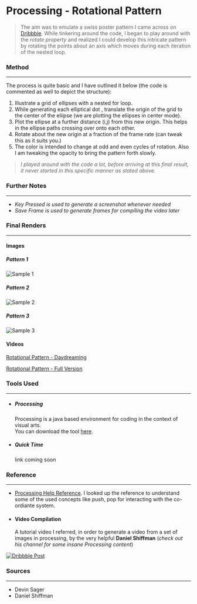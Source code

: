 # Processing - Rotational Pattern

> The aim was to emulate a swiss poster pattern I came across on [Dribbble](https://dribbble.com/shots/2198020-This-Station-Is-Non-Operational-At-The-Drive-In).
While tinkering around the code, I began to play around with the *rotate property* and realized I could develop this intricate pattern by rotating the points about an axis which moves during each iteration of the nested loop.

### Method
---
The process is quite basic and I have outlined it below (the code is commented as well to depict the structure):
1. Illustrate a grid of ellipses with a nested for loop.
2. While generating each elliptical dot , translate the origin of the grid to the center of the eliipse (we are plotting the eliipses in center mode).
3. Plot the ellipse at a further distance (i,j) from this new origin. This helps in the ellipse paths crossing over onto each other.
4. Rotate about the new origin at a fraction of the frame rate (can tweak this as it suits you.)
5. The color is intended to change at odd and even cycles of rotation. Also I am tweaking the opacity to bring the pattern forth slowly.

 > *I played around with the code a lot, before arriving at this final result, it never started in this specific manner as stated above.*

### Further Notes
---
  - *Key Pressed is used to generate a screenshot whenever needed*
  - *Save Frame is used to generate frames for compiling the video later*
  

### Final Renders
---
#### Images

##### Pattern 1
![Sample 1](https://github.com/IllusionInk/Processing_Rotational-Pattern/blob/master/Art%20Renders/Pattern_1.jpg)

##### Pattern 2
![Sample 2](https://github.com/IllusionInk/Processing_Rotational-Pattern/blob/master/Art%20Renders/Pattern_2.jpg)

##### Pattern 3
![Sample 3](https://github.com/IllusionInk/Processing_Rotational-Pattern/blob/master/Art%20Renders/Pattern_3.png)


#### Videos


[Rotational Pattern - Daydreaming](https://vimeo.com/184175456)

[Rotational Pattern - Full Version](https://vimeo.com/184175457)


### Tools Used
---

 - ##### Processing
   Processing is a java based environment for coding in the context of visual arts.  
   You can download the tool [here](https://processing.org/download/).

 - ##### Quick Time
   link coming soon



### Reference
---
 - [Processing Help Reference](https://processing.org/reference).
   I looked up the reference to understand some of the used concepts like push, pop for interacting with the co-ordiante system.

 - #### Video Compilation
   A tutorial video I referred, in order to generate a video from a set of images in processing, by the very helpful **Daniel Shiffman** (*check out his channel for some insane Processing content*)

[![Dribbble Post](http://img.youtube.com/vi/YOUTUBE_VIDEO_ID_HERE/0.jpg)](http://www.youtube.com/watch?v=YOUTUBE_VIDEO_ID_HERE)

### Sources
---
-  Devin Sager
-  Daniel Shiffman